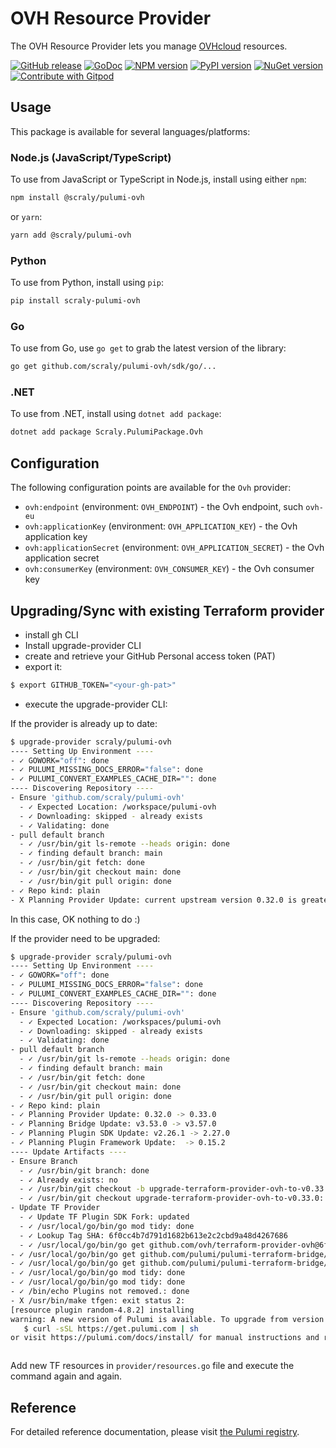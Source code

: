 # OVH Resource Provider

The OVH Resource Provider lets you manage [OVHcloud](https://www.ovhcloud.com/en/) resources.

<a href="https://github.com/scraly/pulumi-ovh/releases/latest"><img alt="GitHub release" src="https://img.shields.io/github/v/release/scraly/pulumi-ovh?logo=github&style=flat-square"></a>
[![GoDoc](https://godoc.org/github.com/scraly/pulumi-ovh?status.svg)](https://godoc.org/github.com/scraly/pulumi-ovh)
[![NPM version](https://badge.fury.io/js/@scraly%2Fpulumi-ovh.svg)](https://badge.fury.io/js/@scraly%2Fpulumi-ovh)
[![PyPI version](https://badge.fury.io/py/scraly-pulumi-ovh.svg)](https://badge.fury.io/py/scraly-pulumi-ovh)
[![NuGet version](https://badge.fury.io/nu/Scraly.PulumiPackage.Ovh.svg)](https://badge.fury.io/nu/Scraly.PulumiPackage.Ovh)
<a href="https://gitpod.io/#https://github.com/scraly/pulumi-ovh"><img src="https://img.shields.io/badge/Contribute%20with-Gitpod-908a85?logo=gitpod" alt="Contribute with Gitpod"/></a>

## Usage

This package is available for several languages/platforms:

### Node.js (JavaScript/TypeScript)

To use from JavaScript or TypeScript in Node.js, install using either `npm`:

```bash
npm install @scraly/pulumi-ovh
```

or `yarn`:

```bash
yarn add @scraly/pulumi-ovh
```

### Python

To use from Python, install using `pip`:

```bash
pip install scraly-pulumi-ovh
```

### Go

To use from Go, use `go get` to grab the latest version of the library:

```bash
go get github.com/scraly/pulumi-ovh/sdk/go/...
```

### .NET

To use from .NET, install using `dotnet add package`:

```bash
dotnet add package Scraly.PulumiPackage.Ovh
```

## Configuration

The following configuration points are available for the `Ovh` provider:

- `ovh:endpoint` (environment: `OVH_ENDPOINT`) - the Ovh endpoint, such `ovh-eu`
- `ovh:applicationKey` (environment: `OVH_APPLICATION_KEY`) - the Ovh application key
- `ovh:applicationSecret` (environment: `OVH_APPLICATION_SECRET`) - the Ovh application secret
- `ovh:consumerKey` (environment: `OVH_CONSUMER_KEY`) - the Ovh consumer key

## Upgrading/Sync with existing Terraform provider

* install gh CLI
* Install upgrade-provider CLI
* create and retrieve your GitHub Personal access token (PAT)
* export it:

```bash
$ export GITHUB_TOKEN="<your-gh-pat>"
```

* execute the upgrade-provider CLI:

If the provider is already up to date:

```bash
$ upgrade-provider scraly/pulumi-ovh
---- Setting Up Environment ----
- ✓ GOWORK="off": done
- ✓ PULUMI_MISSING_DOCS_ERROR="false": done
- ✓ PULUMI_CONVERT_EXAMPLES_CACHE_DIR="": done
---- Discovering Repository ----
- Ensure 'github.com/scraly/pulumi-ovh'
  - ✓ Expected Location: /workspace/pulumi-ovh
  - ✓ Downloading: skipped - already exists
  - ✓ Validating: done
- pull default branch
  - ✓ /usr/bin/git ls-remote --heads origin: done
  - ✓ finding default branch: main
  - ✓ /usr/bin/git fetch: done
  - ✓ /usr/bin/git checkout main: done
  - ✓ /usr/bin/git pull origin: done
- ✓ Repo kind: plain
- X Planning Provider Update: current upstream version 0.32.0 is greater than/ equal to the target version 0.32.0
```

In this case, OK nothing to do :)

If the provider need to be upgraded:
```bash
$ upgrade-provider scraly/pulumi-ovh
---- Setting Up Environment ----
- ✓ GOWORK="off": done
- ✓ PULUMI_MISSING_DOCS_ERROR="false": done
- ✓ PULUMI_CONVERT_EXAMPLES_CACHE_DIR="": done
---- Discovering Repository ----
- Ensure 'github.com/scraly/pulumi-ovh'
  - ✓ Expected Location: /workspaces/pulumi-ovh
  - ✓ Downloading: skipped - already exists
  - ✓ Validating: done
- pull default branch
  - ✓ /usr/bin/git ls-remote --heads origin: done
  - ✓ finding default branch: main
  - ✓ /usr/bin/git fetch: done
  - ✓ /usr/bin/git checkout main: done
  - ✓ /usr/bin/git pull origin: done
- ✓ Repo kind: plain
- ✓ Planning Provider Update: 0.32.0 -> 0.33.0
- ✓ Planning Bridge Update: v3.53.0 -> v3.57.0
- ✓ Planning Plugin SDK Update: v2.26.1 -> 2.27.0
- ✓ Planning Plugin Framework Update:  -> 0.15.2
---- Update Artifacts ----
- Ensure Branch
  - ✓ /usr/bin/git branch: done
  - ✓ Already exists: no
  - ✓ /usr/bin/git checkout -b upgrade-terraform-provider-ovh-to-v0.33.0: done
  - ✓ /usr/bin/git checkout upgrade-terraform-provider-ovh-to-v0.33.0: done
- Update TF Provider
  - ✓ Update TF Plugin SDK Fork: updated
  - ✓ /usr/local/go/bin/go mod tidy: done
  - ✓ Lookup Tag SHA: 6f0cc4b7d791d1682b613e2c2cbd9a48d4267686
  - ✓ /usr/local/go/bin/go get github.com/ovh/terraform-provider-ovh@6f0cc4b7d791d1682...: done
- ✓ /usr/local/go/bin/go get github.com/pulumi/pulumi-terraform-bridge/v3@v3.57.0: done
- ✓ /usr/local/go/bin/go get github.com/pulumi/pulumi-terraform-bridge/pf@v0.15.2: done
- ✓ /usr/local/go/bin/go mod tidy: done
- ✓ /usr/local/go/bin/go mod tidy: done
- ✓ /bin/echo Plugins not removed.: done
- X /usr/bin/make tfgen: exit status 2:
[resource plugin random-4.8.2] installing
warning: A new version of Pulumi is available. To upgrade from version '3.78.1' to '3.79.0', run 
   $ curl -sSL https://get.pulumi.com | sh
or visit https://pulumi.com/docs/install/ for manual instructions and release notes.



```

Add new TF resources in `provider/resources.go` file and execute the command again and again.

## Reference

For detailed reference documentation, please visit [the Pulumi registry](https://www.pulumi.com/registry/packages/ovh/api-docs/).
